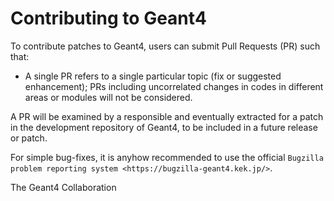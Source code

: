 Contributing to Geant4
=====
To contribute patches to Geant4, users can submit Pull Requests (PR) such that:

- A single PR refers to a single particular topic (fix or suggested enhancement);
  PRs including uncorrelated changes in codes in different areas or modules will
  not be considered.

A PR will be examined by a responsible and eventually extracted for a patch in
the development repository of Geant4, to be included in a future release or
patch.

For simple bug-fixes, it is anyhow recommended to use the official
`Bugzilla problem reporting system <https://bugzilla-geant4.kek.jp/>`.

The Geant4 Collaboration
